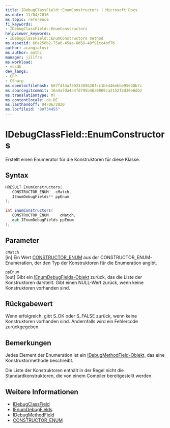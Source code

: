 ```yaml
---
title: IDebugClassField::EnumConstructors | Microsoft Docs
ms.date: 11/04/2016
ms.topic: reference
f1_keywords:
- IDebugClassField::EnumConstructors
helpviewer_keywords:
- IDebugClassField::EnumConstructors method
ms.assetid: 66a250b2-75a0-45aa-8d58-40f91cc4bf7b
author: acangialosi
ms.author: anthc
manager: jillfra
ms.workload:
- vssdk
dev_langs:
- CPP
- CSharp
ms.openlocfilehash: 607f4f4af3021389628fcc1be446ebbe95628b7c
ms.sourcegitcommit: 16a4a5da4a4fd795b46a0869ca2152f2d36e6db2
ms.translationtype: MT
ms.contentlocale: de-DE
ms.lasthandoff: 04/06/2020
ms.locfileid: "80734455"
---
```

# <a name="idebugclassfieldenumconstructors"></a>IDebugClassField::EnumConstructors
Erstellt einen Enumerator für die Konstruktoren für diese Klasse.

## <a name="syntax"></a>Syntax

```cpp
HRESULT EnumConstructors( 
   CONSTRUCTOR_ENUM   cMatch,
   IEnumDebugFields** ppEnum
);
```

```csharp
int EnumConstructors(
   CONSTRUCTOR_ENUM     cMatch,
   out IEnumDebugFields ppEnum
);
```

## <a name="parameters"></a>Parameter
`cMatch`\
[in] Ein Wert [CONSTRUCTOR_ENUM](../../../extensibility/debugger/reference/constructor-enum.md) aus der CONSTRUCTOR_ENUM-Enumeration, der den Typ der Konstruktoren für die Enumeration angibt.

`ppEnum`\
[out] Gibt ein [IEnumDebugFields-Objekt](../../../extensibility/debugger/reference/ienumdebugfields.md) zurück, das die Liste der Konstruktoren darstellt. Gibt einen NULL-Wert zurück, wenn keine Konstruktoren vorhanden sind.

## <a name="return-value"></a>Rückgabewert
 Wenn erfolgreich, gibt S_OK oder S_FALSE zurück, wenn keine Konstruktoren vorhanden sind. Andernfalls wird ein Fehlercode zurückgegeben.

## <a name="remarks"></a>Bemerkungen
 Jedes Element der Enumeration ist ein [IDebugMethodField-Objekt,](../../../extensibility/debugger/reference/idebugmethodfield.md) das eine Konstruktormethode beschreibt.

 Die Liste der Konstruktoren enthält in der Regel nicht die Standardkonstruktoren, die von einem Compiler bereitgestellt werden.

## <a name="see-also"></a>Weitere Informationen
- [IDebugClassField](../../../extensibility/debugger/reference/idebugclassfield.md)
- [IEnumDebugFields](../../../extensibility/debugger/reference/ienumdebugfields.md)
- [IDebugMethodField](../../../extensibility/debugger/reference/idebugmethodfield.md)
- [CONSTRUCTOR_ENUM](../../../extensibility/debugger/reference/constructor-enum.md)
